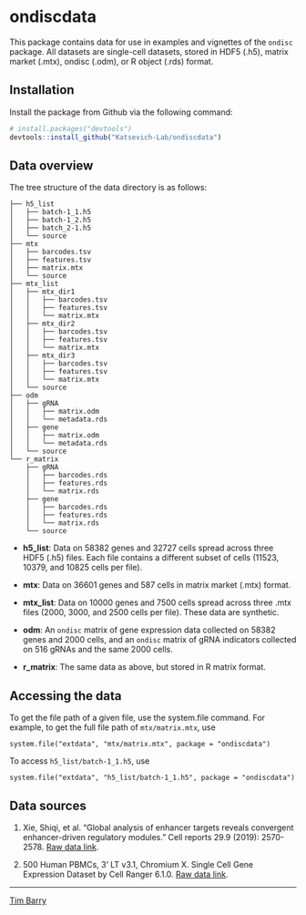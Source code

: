 
<!-- README.md is generated from README.Rmd. Please edit that file -->

# ondiscdata

This package contains data for use in examples and vignettes of the
`ondisc` package. All datasets are single-cell datasets, stored in HDF5
(.h5), matrix market (.mtx), ondisc (.odm), or R object (.rds) format.

## Installation

Install the package from Github via the following command:

``` r
# install.packages("devtools")
devtools::install_github("Katsevich-Lab/ondiscdata")
```

## Data overview

The tree structure of the data directory is as follows:

    ├── h5_list
    │   ├── batch-1_1.h5
    │   ├── batch-1_2.h5
    │   ├── batch_2-1.h5
    │   └── source
    ├── mtx
    │   ├── barcodes.tsv
    │   ├── features.tsv
    │   ├── matrix.mtx
    │   └── source
    ├── mtx_list
    │   ├── mtx_dir1
    │   │   ├── barcodes.tsv
    │   │   ├── features.tsv
    │   │   └── matrix.mtx
    │   ├── mtx_dir2
    │   │   ├── barcodes.tsv
    │   │   ├── features.tsv
    │   │   └── matrix.mtx
    │   ├── mtx_dir3
    │   │   ├── barcodes.tsv
    │   │   ├── features.tsv
    │   │   └── matrix.mtx
    │   └── source
    ├── odm
    │   ├── gRNA
    │   │   ├── matrix.odm
    │   │   └── metadata.rds
    │   ├── gene
    │   │   ├── matrix.odm
    │   │   └── metadata.rds
    │   └── source
    └── r_matrix
        ├── gRNA
        │   ├── barcodes.rds
        │   ├── features.rds
        │   └── matrix.rds
        ├── gene
        │   ├── barcodes.rds
        │   ├── features.rds
        │   └── matrix.rds
        └── source

  - **h5\_list**: Data on 58382 genes and 32727 cells spread across
    three HDF5 (.h5) files. Each file contains a different subset of
    cells (11523, 10379, and 10825 cells per file).

  - **mtx**: Data on 36601 genes and 587 cells in matrix market (.mtx)
    format.

  - **mtx\_list**: Data on 10000 genes and 7500 cells spread across
    three .mtx files (2000, 3000, and 2500 cells per file). These data
    are synthetic.

  - **odm**: An `ondisc` matrix of gene expression data collected on
    58382 genes and 2000 cells, and an `ondisc` matrix of gRNA
    indicators collected on 516 gRNAs and the same 2000 cells.

  - **r\_matrix**: The same data as above, but stored in R matrix
    format.

## Accessing the data

To get the file path of a given file, use the system.file command. For
example, to get the full file path of `mtx/matrix.mtx`, use

    system.file("extdata", "mtx/matrix.mtx", package = "ondiscdata")

To access `h5_list/batch-1_1.h5`, use

    system.file("extdata", "h5_list/batch-1_1.h5", package = "ondiscdata")

## Data sources

1.  Xie, Shiqi, et al. “Global analysis of enhancer targets reveals
    convergent enhancer-driven regulatory modules.” Cell reports 29.9
    (2019): 2570-2578. [Raw data
    link](https://www.ncbi.nlm.nih.gov/geo/download/?acc=GSE129837).

2.  500 Human PBMCs, 3’ LT v3.1, Chromium X. Single Cell Gene Expression
    Dataset by Cell Ranger 6.1.0. [Raw data
    link](https://www.10xgenomics.com/resources/datasets/500-human-pbm-cs-3-lt-v-3-1-chromium-x-3-1-standard-6-1-0).

-----

[Tim Barry](https://github.com/timothy-barry)
